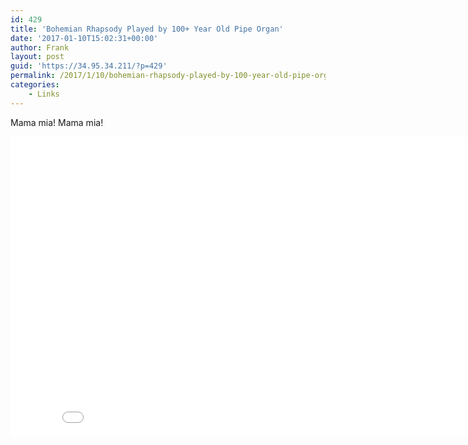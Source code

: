 ```yaml
---
id: 429
title: 'Bohemian Rhapsody Played by 100+ Year Old Pipe Organ'
date: '2017-01-10T15:02:31+00:00'
author: Frank
layout: post
guid: 'https://34.95.34.211/?p=429'
permalink: /2017/1/10/bohemian-rhapsody-played-by-100-year-old-pipe-organ/
categories:
    - Links
---
```


Mama mia! Mama mia!

 <iframe allowfullscreen="" frameborder="0" height="480" scrolling="no" src="//www.youtube.com/embed/JTnGI6Knw5Q?wmode=opaque&enablejsapi=1" width="854">  
</iframe>